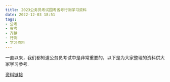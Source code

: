 ```yaml
---
title: 2023公务员考试国考省考行测学习资料
date: 2022-12-03 18:51
tags:
- 公考
- 省考
- 齐麟
- 行测
- 学习资料
---
```

一直以来，我们都知道公务员考试中是非常重要的，以下是为大家整理的资料供大家学习参考.

[资料链接](https://www.aliyundrive.com/s/88LJBQbcfNF)
